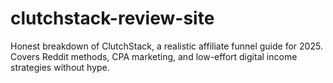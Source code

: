 # clutchstack-review-site
Honest breakdown of ClutchStack, a realistic affiliate funnel guide for 2025. Covers Reddit methods, CPA marketing, and low-effort digital income strategies without hype.
